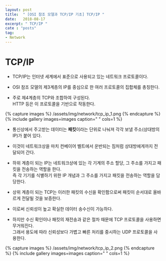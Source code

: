 ```yaml
---
layout: post
title:  " [OSI 참조 모델과 TCP/IP 기초] TCP/IP "
date:   2018-08-17
excerpt: " TCP/IP "
cate : "posts"
tag:
- Network
---
```


# TCP/IP

* TCP/IP는 인터넷 세계에서 표준으로 사용되고 있는 네트워크 프로토콜이다.

* OSI 참조 모델의 제3계층의 IP를 중심으로 한 여러 프로토콜의 집합체를 총칭한다.

* 주로 제4계층의 TCP와 조합하여 구성된다. <br> HTTP 등은 이 프로토콜을 기반으로 작동한다.

{% capture images %}
    /assets/img/network/tcp_ip_1.png
{% endcapture %}
{% include gallery images=images caption=" " cols=1 %}

* 통신상에서 주고받는 데이터는 <b>패킷</b>이라는 단위로 나눠져 각각 보낼 주소(상대방의 IP)가 붙어 있다.

* 이것이 네트워크상을 마치 컨베이어 벨트에서 운반되는 짐처럼 상대방에게까지 전달되어 간다.

* 하위 계층이 되는 IP는 네트워크상에 있는 각 기계의 주소 할당, 그 주소를 가지고 패킷을 전송하는 역할을 한다. <br> 즉 각 기기를 식별하기 위한 IP 개념과 그 주소를 가지고 패킷을 전송하는 역할을 담당한다.

* 상위 계층이 되는 TCP는 이러한 패킷의 수신을 확인함으로써 패킷이 순서대로 올바르게 전달될 것을 보증한다.

* 이로써 신뢰성이 높고 확실한 데이터 송수신이 가능하다.

* 하지만 수신 확인이나 패킷의 재전송과 같은 절차 때문에 TCP 프로토콜을 사용하면 무거워진다. <br> 그래서 용도에 따라 신뢰성보다 가볍고 빠른 처리를 중시하는 UDP 프로토콜을 사용한다.

{% capture images %}
    /assets/img/network/tcp_ip_2.png
{% endcapture %}
{% include gallery images=images caption=" " cols=1 %}

